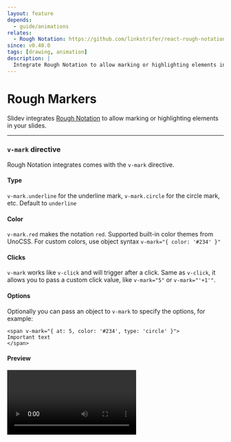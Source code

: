 ```yaml
---
layout: feature
depends:
  - guide/animations
relates:
  - Rough Notation: https://github.com/linkstrifer/react-rough-notation
since: v0.48.0
tags: [drawing, animation]
description: |
  Integrate Rough Notation to allow marking or highlighting elements in your slides.
---
```


# Rough Markers

Slidev integrates [Rough Notation](https://github.com/linkstrifer/react-rough-notation) to allow marking or highlighting elements in your slides.

---

### `v-mark` directive

Rough Notation integrates comes with the `v-mark` directive.

#### Type

`v-mark.underline` for the underline mark, `v-mark.circle` for the circle mark, etc. Default to `underline`

#### Color

`v-mark.red` makes the notation `red`. Supported built-in color themes from UnoCSS. For custom colors, use object syntax `v-mark="{ color: '#234' }"`

#### Clicks

`v-mark` works like `v-click` and will trigger after a click. Same as `v-click`, it allows you to pass a custom click value, like `v-mark="5"` or `v-mark="'+1'"`.

#### Options

Optionally you can pass an object to `v-mark` to specify the options, for example:

```vue
<span v-mark="{ at: 5, color: '#234', type: 'circle' }">
Important text
</span>
```

#### Preview

<video src="https://github.com/slidevjs/slidev/assets/11247099/c840340c-0aa1-4cde-b228-e6c67e5f6879" rounded-lg shadow controls></video>
